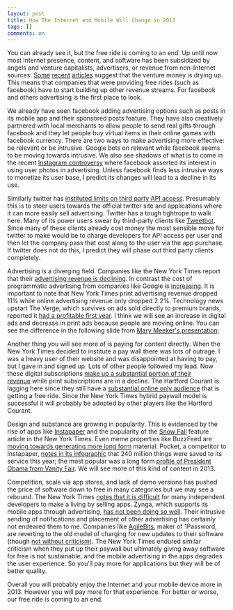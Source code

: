 ```yaml
---
layout: post
title: How The Internet and Mobile Will Change in 2013
tags: []
comments: on
---
```

You can already see it, but the free ride is coming to an end. Up until now most Internet presence, content, and software has been subsidized by angels and venture capitalists, advertisers, or revenue from non-Internet sources. <a href="http://www.avc.com/a_vc/2012/11/what-has-changed.html">Some</a> <a href="http://blogs.wsj.com/venturecapital/2012/11/21/vcs-still-chasing-web-companies-but-with-less-cash/">recent</a> <a href="http://techcrunch.com/2012/11/30/i-see-a-glass-thats-twice-as-big-as-it-needs-to-be/">articles</a> suggest that the venture money is drying up. This means that companies that were providing free rides (such as facebook) have to start building up other revenue streams. For facebook and others advertising is the first place to look.

We already have seen facebook adding advertising options such as posts in its mobile app and their sponsored posts feature. They have also creatively partnered with local merchants to allow people to send real gifts through facebook and they let people buy virtual items in their online games with facebook currency. There are two ways to make advertising more effective: be relevant or be intrusive. Google bets on relevant while facebook seems to be moving towards intrusive. We also see shadows of what is to come in the recent <a href="http://www.theverge.com/2012/12/21/3791786/why-the-instagram-debacle-just-taught-every-tech-company-to-be">Instagram controversy</a> where facebook asserted its interest in using user photos in advertising. Unless facebook finds less intrusive ways to monetize its user base, I predict its changes will lead to a decline in its use.

Similarly twitter has <a href="http://www.marco.org/2012/11/16/twitter-being-a-dick-again">instituted limits on third party API access</a>. Presumably this is to steer users towards the official twitter site and applications where it can more easily sell advertising. Twitter has a tough tightrope to walk here. Many of its power users swear by third-party clients like <a href="http://tapbots.com/software/tweetbot/">Tweetbot</a>. Since many of these clients already cost money the most sensible move for twitter to make would be to charge developers for API access per user and then let the company pass that cost along to the user via the app purchase. If twitter does not do this, I predict they will phase out third party clients completely.

Advertising is a diverging field. Companies like the New York Times report that their <a href="http://www.guardian.co.uk/media/2012/oct/29/new-york-times-paywall">advertising revenue is declining</a>. In contrast the cost of programmatic advertising from companies like Google is <a href="http://boss.blogs.nytimes.com/2012/10/17/has-google-adwords-stopped-working-for-small-businesses/">increasing</a>. It is important to note that New York Times print advertising revenue dropped 11% while online advertising revenue only dropped 2.2%. Technology news upstart The Verge, which survives on ads sold directly to premium brands, reported it <a href="http://paidcontent.org/2012/12/11/vox-media-says-the-verge-is-very-profitable-after-one-year/">had a profitable first year</a>. I think we will see an increase in digital ads and decrease in print ads because people are moving online. You can see the difference in the following slide from <a href="http://kpcb.com/insights/2012-internet-trends">Mary Meeker's presentation</a>:



Another thing you will see more of is paying for content directly. When the New York Times decided to institute a pay wall there was lots of outrage. I was a heavy user of their website and was disappointed at having to pay, but I gave in and signed up. Lots of other people followed my lead. Now these digital subscriptions <a href="http://go.bloomberg.com/tech-blog/2012-12-20-the-new-york-times-paywall-is-working-better-than-anyone-had-guessed/">make up a substantial portion of their revenue</a> while print subscriptions are in a decline. The Hartford Courant is lagging here since they still have a <a href="http://trb365.com/pdfs/hartford_overview.pdf">substantial online only audience</a> that is getting a free ride. Since the New York Times hybrid paywall model is successful it will probably be adopted by other players like the Hartford Courant.

Design and substance are growing in popularity. This is evidenced by the rise of apps like <a href="http://www.instapaper.com/">Instapaper</a> and the popularity of the <a href="http://www.nytimes.com/projects/2012/snow-fall/#/?part=tunnel-creek">Snow Fall</a> feature article in the New York Times. Even meme properties like BuzzFeed are <a href="http://www.jobscore.com/jobs/buzzfeed/longform-editor/cWUGYsaAir4OukeJe4efaV">moving towards generating more long form</a> material. Pocket, a competitor to Instapaper, <a href="http://getpocket.com/blog/2012/12/the-year-in-pocket-240-million-saves-in-2012/">notes in its infographic</a> that 240 million things were saved to its service this year; the most popular was a long form <a href="http://www.vanityfair.com/politics/2012/10/michael-lewis-profile-barack-obama">profile of President Obama from Vanity Fair</a>. We will see more of this kind of content in 2013.

Competition, scale via app stores, and lack of demo versions has pushed the price of software down to free in many categories but we may see a rebound. The New York Times <a href="http://www.nytimes.com/2012/11/18/business/as-boom-lures-app-creators-tough-part-is-making-a-living.html?pagewanted=all">notes that it is difficult</a> for many independent developers to make a living by selling apps. Zynga, which supports its mobile apps through advertising, <a href="http://allthingsd.com/20121023/zynga-confirms-5-percent-staff-reduction-13-game-closures/">has not been doing so well</a>. Their intrusive sending of notifications and placement of other advertising has certainly not endeared them to me. Companies like <a href="https://agilebits.com/onepassword">AgileBits</a>, maker of 1Password, are reverting to the old model of charging for new updates to their software (though <a href="http://learn.agilebits.com/1Password4/iOS/transition.html">not without criticism</a>). The New York Times endured similar criticism when they put up their paywall but ultimately giving away software for free is not sustainable, and the mobile advertising in the apps degrades the user experience. So you'll pay more for applications but they will be of better quality.

Overall you will probably enjoy the Internet and your mobile device more in 2013. However you will pay more for that experience. For better or worse, our free ride is coming to an end.

